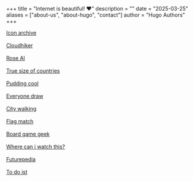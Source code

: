 +++
title = "Internet is beautiful! ♥️"
description = ""
date = "2025-03-25"
aliases = ["about-us", "about-hugo", "contact"]
author = "Hugo Authors"
+++

<a target="_blank" href="https://iconarchive.com">Icon archive</a><br/><br/><a target="_blank" href="https://cloudhiker.net">Cloudhiker</a><br/><br/><a target="_blank" href="https://rose.ai">Rose AI</a><br/><br/><a target="_blank" href="https://truesizeofcountries.com">True size of countries</a><br/><br/><a target="_blank" href="https://pudding.cool">Pudding cool</a><br/><br/><a target="_blank" href="https://everyonedraw.com">Everyone draw</a><br/><br/><a target="_blank" href="https://www.citywalki.com">City walking</a><br/><br/><a target="_blank" href="https://flagmatch.com">Flag match</a><br/><br/><a target="_blank" href="https://boardgamegeek.com">Board game geek</a><br/><br/>
<a target="_blank" href="https://www.wherecaniwatchthis.tv">Where can i watch this?</a><br/><br/>
<a target="_blank" href="https://www.futurepedia.io">Futurepedia</a><br/><br/>
<a target="_blank" href="https://www.todoist.com/tr">To do ist</a>
